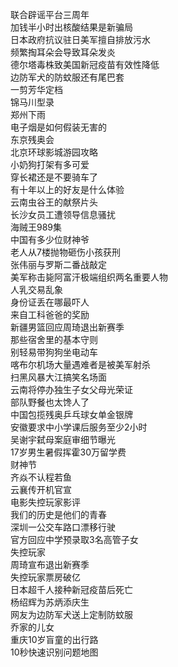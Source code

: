 联合辟谣平台三周年  
加钱半小时出核酸结果是新骗局  
日本政府抗议驻日美军擅自排放污水  
频繁掏耳朵会导致耳朵发炎  
德尔塔毒株致美国新冠疫苗有效性降低  
边防军犬的防蚊服还有尾巴套  
一剪芳华定档  
锦马川型录  
郑州下雨  
电子烟是如何假装无害的  
东京残奥会  
北京环球影城游园攻略  
小奶狗打架有多可爱  
穿长裙还是不要骑车了  
有十年以上的好友是什么体验  
云南虫谷王的献祭片头  
长沙女员工遭领导信息骚扰  
海贼王989集  
中国有多少位财神爷  
老人从7楼抛物砸伤小孩获刑  
张伟丽与罗斯二番战敲定  
美军称击毙阿富汗极端组织两名重要人物  
人乳交易乱象  
身份证丢在哪最吓人  
来自工科爸爸的奖励  
新疆男篮回应周琦退出新赛季  
那些宿舍里的基本守则  
别轻易带狗狗坐电动车  
喀布尔机场大量遇难者是被美军射杀  
扫黑风暴大江搞笑名场面  
云南将停办独生子女父母光荣证  
部队野餐也太馋人了  
中国包揽残奥乒乓球女单金银牌  
安徽要求中小学课后服务至少2小时  
吴谢宇弑母案庭审细节曝光  
17岁男生暑假挥霍30万留学费  
财神节  
齐焱不认程若鱼  
云襄传开机官宣  
电影失控玩家影评  
我们的历史是他们的青春  
深圳一公交车路口漂移行驶  
官方回应中学预录取3名高管子女  
失控玩家  
周琦宣布退出新赛季  
失控玩家票房破亿  
日本超千人接种新冠疫苗后死亡  
杨绍辉为苏炳添庆生  
网友为边防军犬送上定制防蚊服  
乔家的儿女  
重庆10岁盲童的出行路  
10秒快速识别问题地图  
